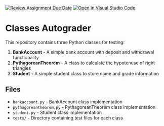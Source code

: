 [![Review Assignment Due Date](https://classroom.github.com/assets/deadline-readme-button-22041afd0340ce965d47ae6ef1cefeee28c7c493a6346c4f15d667ab976d596c.svg)](https://classroom.github.com/a/wF02u0ah)
[![Open in Visual Studio Code](https://classroom.github.com/assets/open-in-vscode-2e0aaae1b6195c2367325f4f02e2d04e9abb55f0b24a779b69b11b9e10269abc.svg)](https://classroom.github.com/online_ide?assignment_repo_id=20559328&assignment_repo_type=AssignmentRepo)
# Classes Autograder

This repository contains three Python classes for testing:

1. **BankAccount** - A simple bank account with deposit and withdrawal functionality
2. **PythagoreanTheorem** - A class to calculate the hypotenuse of right triangles
3. **Student** - A simple student class to store name and grade information

## Files

- `bankaccount.py` - BankAccount class implementation
- `pythagoreantheorem.py` - PythagoreanTheorem class implementation  
- `student.py` - Student class implementation
- `tests/` - Directory containing test files for each class
